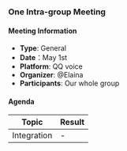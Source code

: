 ### One Intra-group Meeting

#### Meeting Information
- **Type**: General
- **Date**：May 1st
- **Platform**: QQ voice
- **Organizer**: @Elaina
- **Participants**: Our whole group

#### Agenda
|Topic|Result|
|-|-|
|Integration|-|
